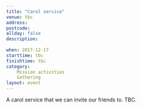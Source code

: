 ```yaml
---
title: "Carol service"
venue: tbc
address: 
postcode: 
allday: false
description: 
  
when: 2017-12-17
starttime: tbc
finishtime: tbc
category:
    Mission activities
    Gathering
layout: event
---
```


A carol service that we can invite our friends to. TBC.
